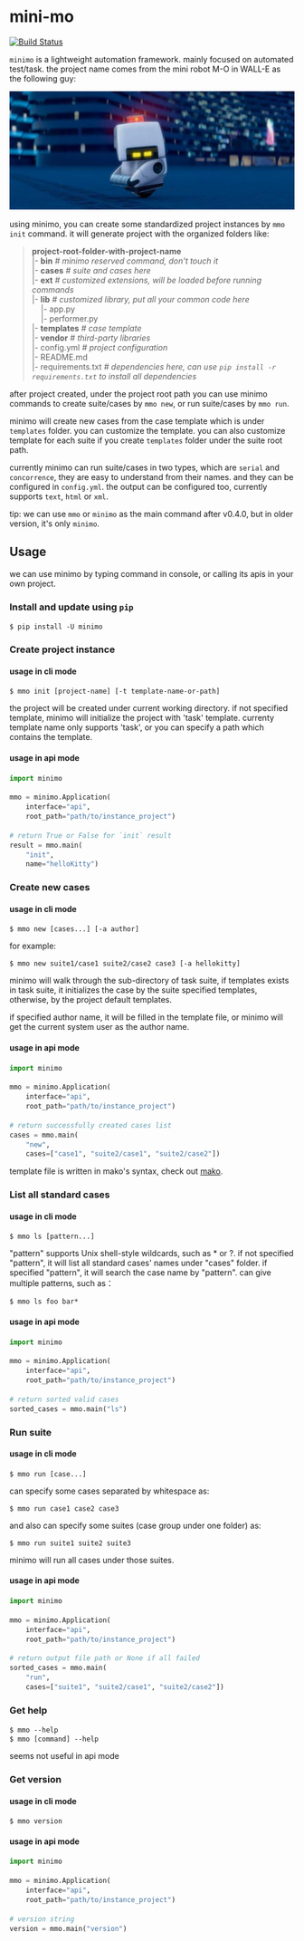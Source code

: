 # mini-mo

[![Build Status](https://travis-ci.org/philip1134/mini-mo.svg?branch=master)](https://travis-ci.org/philip1134/mini-mo)

`minimo` is a lightweight automation framework. mainly focused on automated test/task. the project name comes from the mini robot M-O in WALL-E as the following guy: 

![home page](./artwork/walle-mo.jpg "M-O")

using minimo, you can create some standardized project instances by 
`mmo init` command. it will generate project with the organized folders like:

> <b>project-root-folder-with-project-name</b><br/>
> |- <b>bin</b>      <i># minimo reserved command, don't touch it</i><br/>
> |- <b>cases</b>    <i># suite and cases here</i><br/>
> |- <b>ext</b>      <i># customized extensions, will be loaded before running commands</i><br/>
> |- <b>lib</b>      <i># customized library, put all your common code here</i><br/>
> &nbsp;&nbsp;&nbsp;&nbsp;|- app.py<br/>
> &nbsp;&nbsp;&nbsp;&nbsp;|- performer.py<br/>
> |- <b>templates</b>     <i># case template</i><br/>
> |- <b>vendor</b>        <i># third-party libraries</i><br/>
> |- config.yml           <i># project configuration</i><br/>
> |- README.md<br/>
> |- requirements.txt     <i># dependencies here, can use `pip install -r requirements.txt` to install all dependencies</i><br/>

after project created, under the project root path you can use minimo commands
to create suite/cases by `mmo new`, or run suite/cases by `mmo run`. 

minimo will create new cases from the case template which is under `templates` folder. you can customize the template. you can also customize template for each suite if you create `templates` folder under the suite root path.

currently minimo can run suite/cases in two types, which are `serial` and `concorrence`, they are easy to understand from their names. and they can be
configured in `config.yml`. the output can be configured too, currently supports `text`, `html` or `xml`.

tip: we can use `mmo` or `minimo` as the main command after v0.4.0, but in older version, it's only `minimo`.

## Usage

we can use minimo by typing command in console, or calling its apis in your own project.

### Install and update using `pip`

	$ pip install -U minimo

### Create project instance

#### usage in cli mode

    $ mmo init [project-name] [-t template-name-or-path]

the project will be created under current working directory. if not
specified template, minimo will initialize the project with 'task'
template. currenty template name only supports 'task', or you can
specify a path which contains the template.

#### usage in api mode

```python
import minimo

mmo = minimo.Application(
    interface="api",
    root_path="path/to/instance_project")

# return True or False for `init` result
result = mmo.main(
    "init",
    name="helloKitty")
```

### Create new cases

#### usage in cli mode

    $ mmo new [cases...] [-a author]

for example:

    $ mmo new suite1/case1 suite2/case2 case3 [-a hellokitty]

minimo will walk through the sub-directory of task suite, if templates
exists in task suite, it initializes the case by the suite specified
templates, otherwise, by the project default templates.

if specified author name, it will be filled in the template file, or minimo
will get the current system user as the author name.

#### usage in api mode

```python
import minimo

mmo = minimo.Application(
    interface="api",
    root_path="path/to/instance_project")

# return successfully created cases list
cases = mmo.main(
    "new",
    cases=["case1", "suite2/case1", "suite2/case2"])
```

template file is written in mako's syntax, check out [mako](https://www.makotemplates.org). 

### List all standard cases

#### usage in cli mode

    $ mmo ls [pattern...]

"pattern" supports Unix shell-style wildcards, such as * or ?.
if not specified "pattern", it will list all standard cases' names under
"cases" folder. if specified "pattern", it will search the case name by
"pattern". can give multiple patterns, such as：

    $ mmo ls foo bar*

#### usage in api mode

```python
import minimo

mmo = minimo.Application(
    interface="api",
    root_path="path/to/instance_project")

# return sorted valid cases
sorted_cases = mmo.main("ls")
```

### Run suite

####  usage in cli mode

    $ mmo run [case...]

can specify some cases separated by whitespace as:

    $ mmo run case1 case2 case3

and also can specify some suites (case group under one folder) as:

    $ mmo run suite1 suite2 suite3

minimo will run all cases under those suites.

#### usage in api mode

```python
import minimo

mmo = minimo.Application(
    interface="api",
    root_path="path/to/instance_project")

# return output file path or None if all failed
sorted_cases = mmo.main(
    "run",
    cases=["suite1", "suite2/case1", "suite2/case2"])
```

### Get help

	$ mmo --help
	$ mmo [command] --help

seems not useful in api mode

### Get version

#### usage in cli mode

    $ mmo version

#### usage in api mode

```python
import minimo

mmo = minimo.Application(
    interface="api",
    root_path="path/to/instance_project")

# version string
version = mmo.main("version")
```
